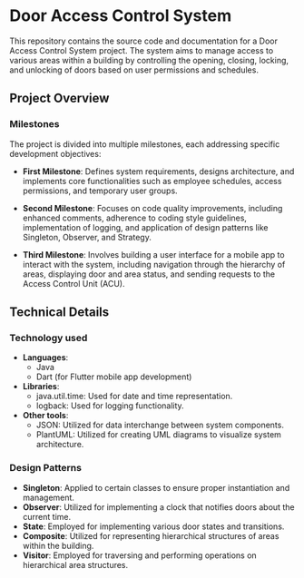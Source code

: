 # Door Access Control System

This repository contains the source code and documentation for a Door Access Control System project. The system aims to manage access to various areas within a building by controlling the opening, closing, locking, and unlocking of doors based on user permissions and schedules.

## Project Overview

### Milestones

The project is divided into multiple milestones, each addressing specific development objectives:

- **First Milestone**: Defines system requirements, designs architecture, and implements core functionalities such as employee schedules, access permissions, and temporary user groups.

- **Second Milestone**: Focuses on code quality improvements, including enhanced comments, adherence to coding style guidelines, implementation of logging, and application of design patterns like Singleton, Observer, and Strategy.

- **Third Milestone**: Involves building a user interface for a mobile app to interact with the system, including navigation through the hierarchy of areas, displaying door and area status, and sending requests to the Access Control Unit (ACU).

## Technical Details

### Technology used

- **Languages**:
  - Java
  - Dart (for Flutter mobile app development)
- **Libraries**:
  - java.util.time: Used for date and time representation.
  - logback: Used for logging functionality.
- **Other tools**:
  - JSON: Utilized for data interchange between system components.
  - PlantUML: Utilized for creating UML diagrams to visualize system architecture.

### Design Patterns

- **Singleton**: Applied to certain classes to ensure proper instantiation and management.
- **Observer**: Utilized for implementing a clock that notifies doors about the current time.
- **State**: Employed for implementing various door states and transitions.
- **Composite**: Utilized for representing hierarchical structures of areas within the building.
- **Visitor**: Employed for traversing and performing operations on hierarchical area structures.

